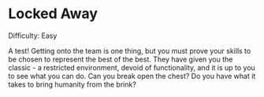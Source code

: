 # Locked Away

Difficulty: Easy

A test! Getting onto the team is one thing, but you must prove your skills to be chosen to represent the best of the best. They have given you the classic - a restricted environment, devoid of functionality, and it is up to you to see what you can do. Can you break open the chest? Do you have what it takes to bring humanity from the brink?